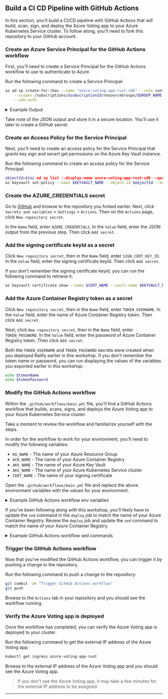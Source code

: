 ## Build a CI CD Pipeline with GitHub Actions

<!-- blog post -->

In this section, you'll build a CI/CD pipeline with GitHub Actions that will build, scan, sign, and deploy the Azure Voting app to your Azure Kubernetes Service cluster. To follow along, you'll need to fork this repository to your GitHub account.

### Create an Azure Service Principal for the GitHub Actions workflow

First, you'll need to create a Service Principal for the GitHub Actions workflow to use to authenticate to Azure.

Run the following command to create a Service Principal:

```bash
az ad sp create-for-rbac --name "azure-voting-app-rust-sdk" --role contributor \
    --scopes /subscriptions/$subscriptionId/resourceGroups/$GROUP_NAME \
    --sdk-auth
```

<details>

<summary>Example Output</summary>

```output
{
  "clientId": "00000000-0000-0000-0000-000000000000",
  "clientSecret": "00000000-0000-0000-0000-000000000000",
  "subscriptionId": "00000000-0000-0000-0000-000000000000",
  "tenantId": "00000000-0000-0000-0000-000000000000",
  "activeDirectoryEndpointUrl": "https://login.microsoftonline.com",
  "resourceManagerEndpointUrl": "https://management.azure.com/",
  "activeDirectoryGraphResourceId": "https://graph.windows.net/",
  "sqlManagementEndpointUrl": "https://management.core.windows.net:8443/",
  "galleryEndpointUrl": "https://gallery.azure.com/",
  "managementEndpointUrl": "https://management.core.windows.net/"
}
```

</details>

Take note of the JSON output and store it in a secure location. You'll use it later to create a GitHub secret.

### Create an Access Policy for the Service Principal

Next, you'll need to create an access policy for the Service Principal that grants key sign and secert get permssions on the Azure Key Vault instance.

Run the following command to create an access policy for the Service Principal:

```bash
objectId=${az ad sp list --display-name azure-voting-app-rust-sdk --query '[].id' --output tsv}
az keyvault set-policy --name $KEYVAULT_NAME --object-id $objectId --key-permissions sign --secret-permissions get
```

### Create the AZURE_CREDENTIALS secret


Go to [GitHub](https://github.com) and browse to the repository you forked earlier. Next, click `Secrets and variables` > `Settings` > `Actions`. Then on the `Actions` page, click `New repository secret`.

In the `Name` field, enter `AZURE_CREDENTIALS`. In the `Value` field, enter the JSON output from the previous step. Then click `Add secret`.

### Add the signing certificate keyId as a secret

Click `New repository secret`, then in the `Name` field, enter `SIGN_CERT_KEY_ID`. In the `Value` field, enter the signing certificate keyId. Then click `Add secret`.

If you don't remember the signing certificate keyId, you can run the following command to retrieve it:

```bash
az keyvault certificate show --name $CERT_NAME --vault-name $KEYVAULT_NAME --query kid -o tsv
```

### Add the Azure Container Registry token as a secret

Click `New repository secret`, then in the `Name` field, enter `TOKEN_USERNAME`. In the `Value` field, enter the name of Azure Container Registry token. Then click `Add secret`.


Next, click `New repository secret`, then in the `Name` field, enter `TOKEN_PASSWORD`. In the `Value` field, enter the password of Azure Container Registry token. Then click `Add secret`.


Both the `TOKEN_USERNAME` and `TOKEN_PASSWORD` secrets were created when you deployed Ratify earlier in this workshop. If you don't remember the token name or password, you can run displaying the values of the variables you exported earlier in this workshop:

```bash
echo $tokenName
echo $tokenPassword
```

### Modify the GitHub Actions workflow

Within the `.github/workflows/main.yml` file, you'll find a GitHub Actions workflow that builds, scans, signs, and deploys the Azure Voting app to your Azure Kubernetes Service cluster.

Take a moment to review the workflow and familiarize yourself with the steps.

In order for the workflow to work for your environment, you'll need to modify the following variables:

- `RG_NAME` - The name of your Azure Resource Group
- `ACR_NAME` - The name of your Azure Container Registry
- `AKV_NAME` - The name of your Azure Key Vault
- `AKS_NAME` - The name of your Azure Kubernetes Service cluster
- `CERT_NAME` - The name of your signing certificate

Open the `.github/workflows/main.yml` file and replace the above environment variables with the values for your environment.

<details>

<summary>Example GitHub Actions workflow env variables</summary>

```yaml
env:
  RG_NAME: example-rg12345678
  ACR_NAME: exampleacr12345678
  AKV_NAME: examplekv12345678
  AKS_NAME: exampleaks12345678
  CERT_NAME: examplecert12345678
```

</details>

If you've been following along with this workshop, you'll likely have to update the `sed` command in the `deploy` job to match the name of your Azure Container Registry. Review the `deploy` job and update the `sed` command to match the name of your Azure Container Registry.

<details>

<summary>Example GitHub Actions workflow sed commands</summary>

```yaml
sed -i 's/exampleacr12345678/${{ env.ACR_NAME }}/g;s/v0.1-alpha/${{ github.sha }}/g' deployment-app.yaml
sed -i 's/exampleacr12345678/${{ env.ACR_NAME }}/g' deployment-db.yaml
```

Replace `exampleacr12345678` with the name of your Azure Container Registry.

</details>

### Trigger the GitHub Actions workflow

Now that you've modified the GitHub Actions workflow, you can trigger it by pushing a change to the repository.

Run the following command to push a change to the repository:

```bash
git commit -am "Trigger GitHub Actions workflow"
git push
```

Browse to the `Actions` tab in your repository and you should see the workflow running.

### Verify the Azure Voting app is deployed

Once the workflow has completed, you can verify the Azure Voting app is deployed to your cluster.

Run the following command to get the external IP address of the Azure Voting app:

```bash
kubectl get ingress azure-voting-app-rust
```

Browse to the external IP address of the Azure Voting app and you should see the Azure Voting app.

<div class="info" data-title="note">

> If you don't see the Azure Voting app, it may take a few minutes for the external IP address to be assigned.

</div>

---
